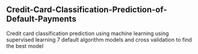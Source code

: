 ## Credit-Card-Classification-Prediction-of-Default-Payments

Credit card classification prediction using machine learning using supervised learning 7 default algorithm models and cross validation to find the best model
